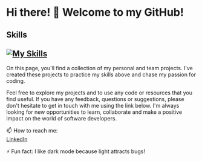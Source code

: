 # Hi there! 👋 Welcome to my GitHub!
## Skills <br>  <br>    [![My Skills](https://skills.thijs.gg/icons?i=js,html,css,docker,java,md,postgres,py,react,tailwind,bootstrap,flask,github,heroku,linux,maven,postman,spring,vscode,bash)](https://skills.thijs.gg)


On this page, you'll find a collection of my personal and team projects. I've created these projects to practice my skills above and chase my passion for coding.

Feel free to explore my projects and to use any code or resources that you find useful. If you have any feedback, questions or suggestions, please don't hesitate to get in touch with me using the link below. I'm always looking for new opportunities to learn, collaborate and make a positive impact on the world of software developers.

📫 How to reach me: <br>
[LinkedIn](https://www.linkedin.com/in/razvan-chirculescu/)

⚡ Fun fact: I like dark mode because light attracts bugs!
